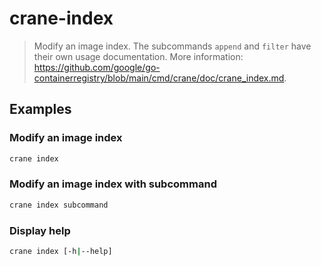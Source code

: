 # crane-index

> Modify an image index. The subcommands `append` and `filter` have their own usage documentation. More information: <https://github.com/google/go-containerregistry/blob/main/cmd/crane/doc/crane_index.md>.

## Examples

### Modify an image index

```bash
crane index
```

### Modify an image index with subcommand

```bash
crane index subcommand
```

### Display help

```bash
crane index [-h|--help]
```

